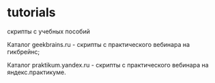 # tutorials
скрипты с учебных пособий

Каталог geekbrains.ru - скрипты с практического вебинара на гикбрейнс;

Каталог praktikum.yandex.ru - скрипты с практического вебинара на яндекс.практикуме.
